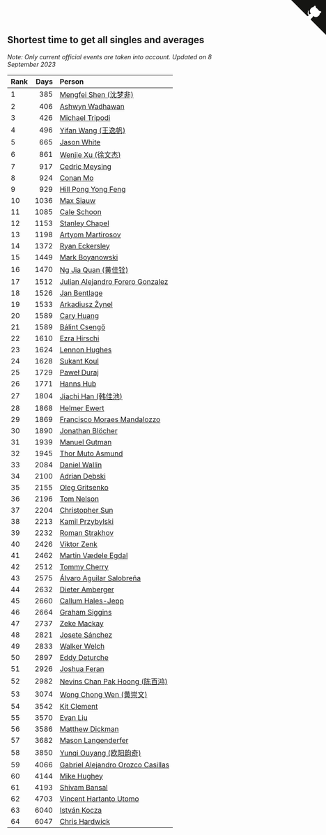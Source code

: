 ## Shortest time to get all singles and averages

*Note: Only current official events are taken into account.*
*Updated on  8 September 2023*

| Rank | Days | Person |
| :--- | ---: | :--- |
| 1 | 385 | [Mengfei Shen (沈梦非)](https://www.worldcubeassociation.org/persons/2018SHEN07) |
| 2 | 406 | [Ashwyn Wadhawan](https://www.worldcubeassociation.org/persons/2022WADH02) |
| 3 | 426 | [Michael Tripodi](https://www.worldcubeassociation.org/persons/2021TRIP01) |
| 4 | 496 | [Yifan Wang (王逸帆)](https://www.worldcubeassociation.org/persons/2017WANY29) |
| 5 | 665 | [Jason White](https://www.worldcubeassociation.org/persons/2016WHIT16) |
| 6 | 861 | [Wenjie Xu (徐文杰)](https://www.worldcubeassociation.org/persons/2016XUWE02) |
| 7 | 917 | [Cedric Meysing](https://www.worldcubeassociation.org/persons/2017MEYS02) |
| 8 | 924 | [Conan Mo](https://www.worldcubeassociation.org/persons/2020MOCO01) |
| 9 | 929 | [Hill Pong Yong Feng](https://www.worldcubeassociation.org/persons/2017FENG10) |
| 10 | 1036 | [Max Siauw](https://www.worldcubeassociation.org/persons/2017SIAU02) |
| 11 | 1085 | [Cale Schoon](https://www.worldcubeassociation.org/persons/2014SCHO02) |
| 12 | 1153 | [Stanley Chapel](https://www.worldcubeassociation.org/persons/2016CHAP04) |
| 13 | 1198 | [Artyom Martirosov](https://www.worldcubeassociation.org/persons/2016MART29) |
| 14 | 1372 | [Ryan Eckersley](https://www.worldcubeassociation.org/persons/2019ECKE02) |
| 15 | 1449 | [Mark Boyanowski](https://www.worldcubeassociation.org/persons/2014BOYA01) |
| 16 | 1470 | [Ng Jia Quan (黄佳铨)](https://www.worldcubeassociation.org/persons/2015QUAN03) |
| 17 | 1512 | [Julian Alejandro Forero Gonzalez](https://www.worldcubeassociation.org/persons/2018GONZ30) |
| 18 | 1526 | [Jan Bentlage](https://www.worldcubeassociation.org/persons/2010BENT01) |
| 19 | 1533 | [Arkadiusz Żynel](https://www.worldcubeassociation.org/persons/2018ZYNE01) |
| 20 | 1589 | [Cary Huang](https://www.worldcubeassociation.org/persons/2015HUAN48) |
| 21 | 1589 | [Bálint Csengő](https://www.worldcubeassociation.org/persons/2019CSEN01) |
| 22 | 1610 | [Ezra Hirschi](https://www.worldcubeassociation.org/persons/2019HIRS01) |
| 23 | 1624 | [Lennon Hughes](https://www.worldcubeassociation.org/persons/2017HUGH04) |
| 24 | 1628 | [Sukant Koul](https://www.worldcubeassociation.org/persons/2014KOUL01) |
| 25 | 1729 | [Paweł Duraj](https://www.worldcubeassociation.org/persons/2016DURA09) |
| 26 | 1771 | [Hanns Hub](https://www.worldcubeassociation.org/persons/2013HUBH01) |
| 27 | 1804 | [Jiachi Han (韩佳池)](https://www.worldcubeassociation.org/persons/2014HANJ02) |
| 28 | 1868 | [Helmer Ewert](https://www.worldcubeassociation.org/persons/2015EWER01) |
| 29 | 1869 | [Francisco Moraes Mandalozzo](https://www.worldcubeassociation.org/persons/2017MAND13) |
| 30 | 1890 | [Jonathan Blöcher](https://www.worldcubeassociation.org/persons/2018BLOC01) |
| 31 | 1939 | [Manuel Gutman](https://www.worldcubeassociation.org/persons/2017GUTM01) |
| 32 | 1945 | [Thor Muto Asmund](https://www.worldcubeassociation.org/persons/2017ASMU01) |
| 33 | 2084 | [Daniel Wallin](https://www.worldcubeassociation.org/persons/2013WALL03) |
| 34 | 2100 | [Adrian Dębski](https://www.worldcubeassociation.org/persons/2017DEBS01) |
| 35 | 2155 | [Oleg Gritsenko](https://www.worldcubeassociation.org/persons/2011GRIT01) |
| 36 | 2196 | [Tom Nelson](https://www.worldcubeassociation.org/persons/2013NELS01) |
| 37 | 2204 | [Christopher Sun](https://www.worldcubeassociation.org/persons/2017SUNC02) |
| 38 | 2213 | [Kamil Przybylski](https://www.worldcubeassociation.org/persons/2016PRZY01) |
| 39 | 2232 | [Roman Strakhov](https://www.worldcubeassociation.org/persons/2012STRA02) |
| 40 | 2426 | [Viktor Zenk](https://www.worldcubeassociation.org/persons/2016ZENK01) |
| 41 | 2462 | [Martin Vædele Egdal](https://www.worldcubeassociation.org/persons/2013EGDA02) |
| 42 | 2512 | [Tommy Cherry](https://www.worldcubeassociation.org/persons/2015CHER07) |
| 43 | 2575 | [Álvaro Aguilar Salobreña](https://www.worldcubeassociation.org/persons/2015SALO01) |
| 44 | 2632 | [Dieter Amberger](https://www.worldcubeassociation.org/persons/2016AMBE02) |
| 45 | 2660 | [Callum Hales-Jepp](https://www.worldcubeassociation.org/persons/2012HALE01) |
| 46 | 2664 | [Graham Siggins](https://www.worldcubeassociation.org/persons/2016SIGG01) |
| 47 | 2737 | [Zeke Mackay](https://www.worldcubeassociation.org/persons/2015MACK06) |
| 48 | 2821 | [Josete Sánchez](https://www.worldcubeassociation.org/persons/2015SANC18) |
| 49 | 2833 | [Walker Welch](https://www.worldcubeassociation.org/persons/2011WELC01) |
| 50 | 2897 | [Eddy Deturche](https://www.worldcubeassociation.org/persons/2014DETU01) |
| 51 | 2926 | [Joshua Feran](https://www.worldcubeassociation.org/persons/2011FERA01) |
| 52 | 2982 | [Nevins Chan Pak Hoong (陈百鸿)](https://www.worldcubeassociation.org/persons/2010CHAN20) |
| 53 | 3074 | [Wong Chong Wen (黄崇文)](https://www.worldcubeassociation.org/persons/2014WENW01) |
| 54 | 3542 | [Kit Clement](https://www.worldcubeassociation.org/persons/2008CLEM01) |
| 55 | 3570 | [Evan Liu](https://www.worldcubeassociation.org/persons/2009LIUE01) |
| 56 | 3586 | [Matthew Dickman](https://www.worldcubeassociation.org/persons/2013DICK01) |
| 57 | 3682 | [Mason Langenderfer](https://www.worldcubeassociation.org/persons/2013LANG03) |
| 58 | 3850 | [Yunqi Ouyang (欧阳韵奇)](https://www.worldcubeassociation.org/persons/2007YUNQ01) |
| 59 | 4066 | [Gabriel Alejandro Orozco Casillas](https://www.worldcubeassociation.org/persons/2008CASI01) |
| 60 | 4144 | [Mike Hughey](https://www.worldcubeassociation.org/persons/2007HUGH01) |
| 61 | 4193 | [Shivam Bansal](https://www.worldcubeassociation.org/persons/2011BANS02) |
| 62 | 4703 | [Vincent Hartanto Utomo](https://www.worldcubeassociation.org/persons/2010UTOM01) |
| 63 | 6040 | [István Kocza](https://www.worldcubeassociation.org/persons/2005KOCZ01) |
| 64 | 6047 | [Chris Hardwick](https://www.worldcubeassociation.org/persons/2003HARD01) |


<a href="https://github.com/JustinTimeCuber/wca_statistics" class="github-corner" aria-label="View source on Github"><svg width="80" height="80" viewBox="0 0 250 250" style="fill:#151513; color:#fff; position: absolute; top: 0; border: 0; right: 0;" aria-hidden="true"><path d="M0,0 L115,115 L130,115 L142,142 L250,250 L250,0 Z"></path><path d="M128.3,109.0 C113.8,99.7 119.0,89.6 119.0,89.6 C122.0,82.7 120.5,78.6 120.5,78.6 C119.2,72.0 123.4,76.3 123.4,76.3 C127.3,80.9 125.5,87.3 125.5,87.3 C122.9,97.6 130.6,101.9 134.4,103.2" fill="currentColor" style="transform-origin: 130px 106px;" class="octo-arm"></path><path d="M115.0,115.0 C114.9,115.1 118.7,116.5 119.8,115.4 L133.7,101.6 C136.9,99.2 139.9,98.4 142.2,98.6 C133.8,88.0 127.5,74.4 143.8,58.0 C148.5,53.4 154.0,51.2 159.7,51.0 C160.3,49.4 163.2,43.6 171.4,40.1 C171.4,40.1 176.1,42.5 178.8,56.2 C183.1,58.6 187.2,61.8 190.9,65.4 C194.5,69.0 197.7,73.2 200.1,77.6 C213.8,80.2 216.3,84.9 216.3,84.9 C212.7,93.1 206.9,96.0 205.4,96.6 C205.1,102.4 203.0,107.8 198.3,112.5 C181.9,128.9 168.3,122.5 157.7,114.1 C157.9,116.9 156.7,120.9 152.7,124.9 L141.0,136.5 C139.8,137.7 141.6,141.9 141.8,141.8 Z" fill="currentColor" class="octo-body"></path></svg></a><style>.github-corner:hover .octo-arm{animation:octocat-wave 560ms ease-in-out}@keyframes octocat-wave{0%,100%{transform:rotate(0)}20%,60%{transform:rotate(-25deg)}40%,80%{transform:rotate(10deg)}}@media (max-width:500px){.github-corner:hover .octo-arm{animation:none}.github-corner .octo-arm{animation:octocat-wave 560ms ease-in-out}}</style>
